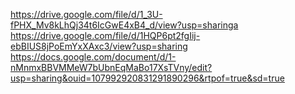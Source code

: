 https://drive.google.com/file/d/1_3U-fPHX_Mv8kLhQj34t6IcGwE4xB4_d/view?usp=sharinga
https://drive.google.com/file/d/1HQP6pt2fgIij-ebBIUS8jPoEmYxXAxc3/view?usp=sharing
https://docs.google.com/document/d/1-nMnmxBBVMMeW7bUbnEqMaBo17XsTVny/edit?usp=sharing&ouid=107992920831291890296&rtpof=true&sd=true